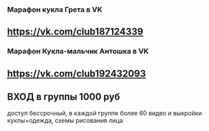 
### Марафон кукла Грета в VK
## https://vk.com/club187124339
### Марафон Кукла-мальчик Антошка в VK
## https://vk.com/club192432093
## ВХОД в группы 1000 руб
доступ бессрочный,  в каждой группе более 60 видео и выкройки куклы+одежда, схемы рисования лица
